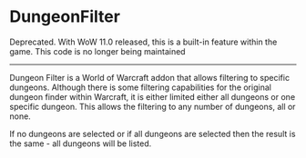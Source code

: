 # DungeonFilter

Deprecated. With WoW 11.0 released, this is a built-in feature within the game. This code is no longer being maintained

----------------

Dungeon Filter is a World of Warcraft addon that allows filtering to specific dungeons. Although there is some filtering capabilities for the original dungeon finder within Warcraft, it is either limited either all dungeons or one specific dungeon. This allows the filtering to any number of dungeons, all or none.

If no dungeons are selected or if all dungeons are selected then the result is the same - all dungeons will be listed.

